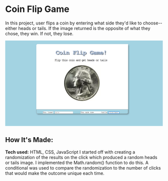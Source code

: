 # Coin Flip Game
In this project, user flips a coin by entering what side they'd like to choose--either heads or tails. If the image returned is the opposite of what they chose, they win. If not, they lose.

![alt tag](images/coin-flip.png)

## How It's Made:

**Tech used:** HTML, CSS, JavaScript
I started off with creating a randomization of the results on the click which produced a random heads or tails image. I implemented the Math.random() function to do this. A conditional was used to compare the randomization to the number of clicks that would make the outcome unique each time.
